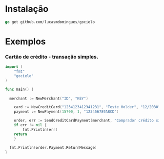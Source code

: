# Instalação

```go 
go get github.com/lucasmdomingues/gocielo
```

# Exemplos

### Cartão de crédito - transação simples.

```go
import (
	"fmt"
	"gocielo"
)

func main() {
  
  merchant := NewMerchant("ID", "KEY")

	card := NewCreditCard("1234123412341231", "Teste Holder", "12/2030", "Visa", "123", false)
	payment := NewPayment(15700, 1, "123456789ABCD")

	order, err := SendCreditCardPayment(merchant, "Comprador crédito simples", card, payment, "2014111703")
	if err != nil {
		fmt.Println(err)
    return
	}
  
  fmt.Println(order.Payment.ReturnMessage)
}
```
